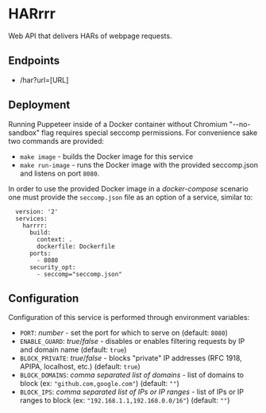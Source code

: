 # HARrrr

Web API that delivers HARs of webpage requests.

## Endpoints

* /har?url=[URL]

## Deployment

Running Puppeteer inside of a Docker container without Chromium "--no-sandbox" flag requires special seccomp permissions. For convenience sake two commands are provided:

* `make image` - builds the Docker image for this service
* `make run-image` - runs the Docker image with the provided seccomp.json and listens on port `8080`.

In order to use the provided Docker image in a _docker-compose_ scenario one must provide the `seccomp.json` file as an option of a service, similar to:

```
  version: '2'
  services:
    harrrr:
      build:
        context: .
        dockerfile: Dockerfile
      ports:
        - 8080
      security_opt:
        - seccomp="seccomp.json"
```

## Configuration

Configuration of this service is performed through environment variables:

* `PORT`: *number* - set the port for which to serve on (default: `8080`)
* `ENABLE_GUARD`: *true*/*false* - disables or enables filtering requests by IP and domain name (default: `true`)
* `BLOCK_PRIVATE`: *true*/*false* - blocks "private" IP addresses (RFC 1918, APIPA, localhost, etc.) (default: `true`)
* `BLOCK_DOMAINS`: *comma separated list of domains* - list of domains to block (ex: `"github.com,google.com"`) (default: `""`)
* `BLOCK_IPS`: *comma separated list of IPs or IP ranges* - list of IPs or IP ranges to block (ex: `"192.168.1.1,192.168.0.0/16"`) (default: `""`)